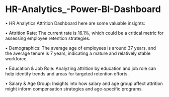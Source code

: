 # HR-Analytics_-Power-BI-Dashboard
• HR Analytics Attrition Dashboard here are some valuable insights:

•	Attrition Rate: The current rate is 16.1%, which could be a critical metric for assessing employee retention strategies.

•	Demographics: The average age of employees is around 37 years, and the average tenure is 7 years, indicating a mature and relatively stable workforce.

•	Education & Job Role: Analyzing attrition by education and job role can help identify trends and areas for targeted retention efforts.

•	Salary & Age Group: Insights into how salary and age group affect attrition might inform compensation strategies and age-specific programs.
